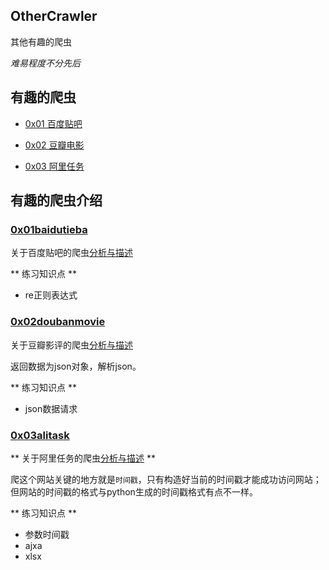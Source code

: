 ## OtherCrawler

其他有趣的爬虫

*难易程度不分先后*


## 有趣的爬虫

- [0x01 百度贴吧](#0x01baidutieba)

- [0x02 豆瓣电影](#0x02doubanmovie)

- [0x03 阿里任务](#0x03alitask)


## 有趣的爬虫介绍

### [0x01baidutieba](0x01baidutieba)

关于百度贴吧的爬虫[分析与描述](0x01baidutieba/README.md)

** 练习知识点 **

- re正则表达式


### [0x02doubanmovie](0x02doubanmovie)

关于豆瓣影评的爬虫[分析与描述](0x02doubanmovie/README.md)

返回数据为json对象，解析json。

** 练习知识点 **

- json数据请求

### [0x03alitask](0x03alitask)

** 关于阿里任务的爬虫[分析与描述](0x03alitask/README.md) **

爬这个网站关键的地方就是`时间戳`，只有构造好当前的时间戳才能成功访问网站；但网站的时间戳的格式与python生成的时间戳格式有点不一样。

** 练习知识点 **
- 参数时间戳
- ajxa
- xlsx